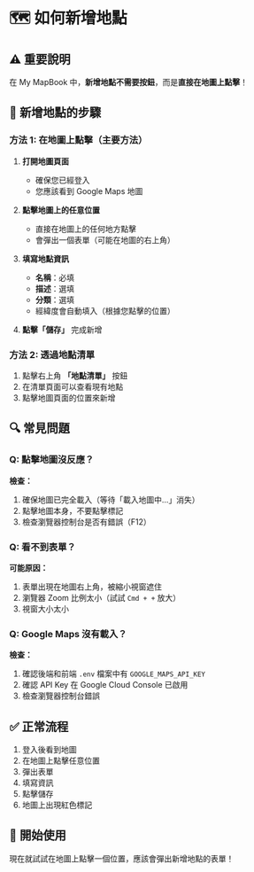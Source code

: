 # 🗺️ 如何新增地點

## ⚠️ 重要說明

在 My MapBook 中，**新增地點不需要按鈕**，而是**直接在地圖上點擊**！

## 📍 新增地點的步驟

### 方法 1: 在地圖上點擊（主要方法）

1. **打開地圖頁面**
   - 確保您已經登入
   - 您應該看到 Google Maps 地圖

2. **點擊地圖上的任意位置**
   - 直接在地圖上的任何地方點擊
   - 會彈出一個表單（可能在地圖的右上角）

3. **填寫地點資訊**
   - **名稱**：必填
   - **描述**：選填
   - **分類**：選填
   - 經緯度會自動填入（根據您點擊的位置）

4. **點擊「儲存」** 完成新增

### 方法 2: 透過地點清單

1. 點擊右上角 **「地點清單」** 按鈕
2. 在清單頁面可以查看現有地點
3. 點擊地圖頁面的位置來新增

## 🔍 常見問題

### Q: 點擊地圖沒反應？

**檢查：**
1. 確保地圖已完全載入（等待「載入地圖中...」消失）
2. 點擊地圖本身，不要點擊標記
3. 檢查瀏覽器控制台是否有錯誤（F12）

### Q: 看不到表單？

**可能原因：**
1. 表單出現在地圖右上角，被縮小視窗遮住
2. 瀏覽器 Zoom 比例太小（試試 `Cmd + +` 放大）
3. 視窗大小太小

### Q: Google Maps 沒有載入？

**檢查：**
1. 確認後端和前端 `.env` 檔案中有 `GOOGLE_MAPS_API_KEY`
2. 確認 API Key 在 Google Cloud Console 已啟用
3. 檢查瀏覽器控制台錯誤

## ✅ 正常流程

1. 登入後看到地圖
2. 在地圖上點擊任意位置
3. 彈出表單
4. 填寫資訊
5. 點擊儲存
6. 地圖上出現紅色標記

## 🎯 開始使用

現在就試試在地圖上點擊一個位置，應該會彈出新增地點的表單！

